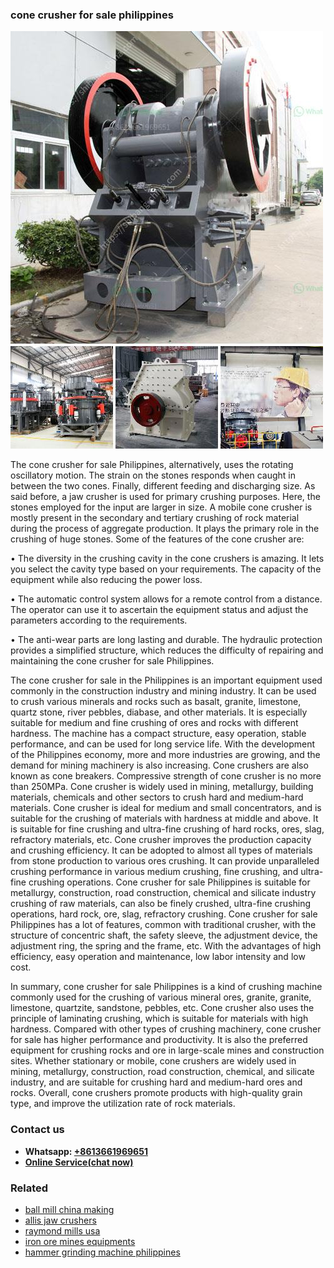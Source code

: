 <h3>cone crusher for sale philippines</h3><img src='1702953038.jpg' alt=''><p>The cone crusher for sale Philippines, alternatively, uses the rotating oscillatory motion. The strain on the stones responds when caught in between the two cones. Finally, different feeding and discharging size. As said before, a jaw crusher is used for primary crushing purposes. Here, the stones employed for the input are larger in size. A mobile cone crusher is mostly present in the secondary and tertiary crushing of rock material during the process of aggregate production. It plays the primary role in the crushing of huge stones. Some of the features of the cone crusher are:</p><p>• The diversity in the crushing cavity in the cone crushers is amazing. It lets you select the cavity type based on your requirements. The capacity of the equipment while also reducing the power loss.</p><p>• The automatic control system allows for a remote control from a distance. The operator can use it to ascertain the equipment status and adjust the parameters according to the requirements.</p><p>• The anti-wear parts are long lasting and durable. The hydraulic protection provides a simplified structure, which reduces the difficulty of repairing and maintaining the cone crusher for sale Philippines.</p><p>The cone crusher for sale in the Philippines is an important equipment used commonly in the construction industry and mining industry. It can be used to crush various minerals and rocks such as basalt, granite, limestone, quartz stone, river pebbles, diabase, and other materials. It is especially suitable for medium and fine crushing of ores and rocks with different hardness. The machine has a compact structure, easy operation, stable performance, and can be used for long service life. With the development of the Philippines economy, more and more industries are growing, and the demand for mining machinery is also increasing. Cone crushers are also known as cone breakers. Compressive strength of cone crusher is no more than 250MPa. Cone crusher is widely used in mining, metallurgy, building materials, chemicals and other sectors to crush hard and medium-hard materials. Cone crusher is ideal for medium and small concentrators, and is suitable for the crushing of materials with hardness at middle and above. It is suitable for fine crushing and ultra-fine crushing of hard rocks, ores, slag, refractory materials, etc. Cone crusher improves the production capacity and crushing efficiency. It can be adopted to almost all types of materials from stone production to various ores crushing. It can provide unparalleled crushing performance in various medium crushing, fine crushing, and ultra-fine crushing operations. Cone crusher for sale Philippines is suitable for metallurgy, construction, road construction, chemical and silicate industry crushing of raw materials, can also be finely crushed, ultra-fine crushing operations, hard rock, ore, slag, refractory crushing. Cone crusher for sale Philippines has a lot of features, common with traditional crusher, with the structure of concentric shaft, the safety sleeve, the adjustment device, the adjustment ring, the spring and the frame, etc. With the advantages of high efficiency, easy operation and maintenance, low labor intensity and low cost.</p><p>In summary, cone crusher for sale Philippines is a kind of crushing machine commonly used for the crushing of various mineral ores, granite, granite, limestone, quartzite, sandstone, pebbles, etc. Cone crusher also uses the principle of laminating crushing, which is suitable for materials with high hardness. Compared with other types of crushing machinery, cone crusher for sale has higher performance and productivity. It is also the preferred equipment for crushing rocks and ore in large-scale mines and construction sites. Whether stationary or mobile, cone crushers are widely used in mining, metallurgy, construction, road construction, chemical, and silicate industry, and are suitable for crushing hard and medium-hard ores and rocks. Overall, cone crushers promote products with high-quality grain type, and improve the utilization rate of rock materials.</p><h3>Contact us</h3><ul><li><strong>Whatsapp:&nbsp;<a href="https://wa.me/8613661969651">+8613661969651</a></strong></li><li><a href="https://swt.shibang-china.com/?git&amp;zhl&amp;cone crusher for sale philippines"><strong>Online Service(chat now)</strong></a></li></ul><h3>Related</h3><ul><li><a href='ball mill china making.md'>ball mill china making</a></li><li><a href='allis jaw crushers.md'>allis jaw crushers</a></li><li><a href='raymond mills usa.md'>raymond mills usa</a></li><li><a href='iron ore mines equipments.md'>iron ore mines equipments</a></li><li><a href='hammer grinding machine philippines.md'>hammer grinding machine philippines</a></li></ul>